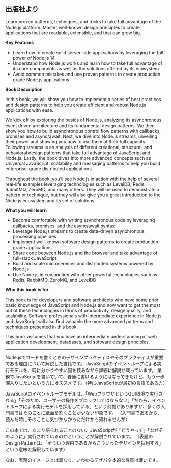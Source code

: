 ## 出版社より

Learn proven patterns, techniques, and tricks to take full advantage of the Node.js platform. Master well-known design principles to create applications that are readable, extensible, and that can grow big.

**Key Features**

* Learn how to create solid server-side applications by leveraging the full power of Node.js 14
* Understand how Node.js works and learn how to take full advantage of its core components as well as the solutions offered by its ecosystem
* Avoid common mistakes and use proven patterns to create production grade Node.js applications

**Book Description**

In this book, we will show you how to implement a series of best practices and design patterns to help you create efficient and robust Node.js applications with ease.

We kick off by exploring the basics of Node.js, analyzing its asynchronous event driven architecture and its fundamental design patterns. We then show you how to build asynchronous control flow patterns with callbacks, promises and async/await. Next, we dive into Node.js streams, unveiling their power and showing you how to use them at their full capacity. Following streams is an analysis of different creational, structural, and behavioral design patterns that take full advantage of JavaScript and Node.js. Lastly, the book dives into more advanced concepts such as Universal JavaScript, scalability and messaging patterns to help you build enterprise-grade distributed applications.

Throughout the book, you’ll see Node.js in action with the help of several real-life examples leveraging technologies such as LevelDB, Redis, RabbitMQ, ZeroMQ, and many others. They will be used to demonstrate a pattern or technique, but they will also give you a great introduction to the Node.js ecosystem and its set of solutions.

**What you will learn**

* Become comfortable with writing asynchronous code by leveraging callbacks, promises, and the async/await syntax
* Leverage Node.js streams to create data-driven asynchronous processing pipelines
* Implement well-known software design patterns to create production grade applications
* Share code between Node.js and the browser and take advantage of full-stack JavaScript
* Build and scale microservices and distributed systems powered by Node.js
* Use Node.js in conjunction with other powerful technologies such as Redis, RabbitMQ, ZeroMQ, and LevelDB

**Who this book is for**

This book is for developers and software architects who have some prior basic knowledge of JavaScript and Node.js and now want to get the most out of these technologies in terms of productivity, design quality, and scalability. Software professionals with intermediate experience in Node.js and JavaScript will also find valuable the more advanced patterns and techniques presented in this book.

This book assumes that you have an intermediate understanding of web application development, databases, and software design principles.


---

Node.jsでコードを書くときのデザインプラクティスやそのプラクティスが重要である理由について解説した書籍です。 JavaScriptのイベントループによる実行モデルを、時に分かりやすい図を挟みながら詳細に解説が載っています。 業務でJavaScriptを書いていて、普通に書けるようにはなってきたけど、もう一歩深入りしたいという方にオススメです。（特にJavaScriptが最初の言語である方）

JavaScriptのイベントループモデルは、「WebブラウザというGUI環境で実行される」「そのため、ユーザーの操作をブロックしてはならない」「だから、イベントループによる実行モデルを採用している」という前提がありますが、多くの入門書ではそのことに紙面を割くことが少ない印象です。 （入門書であるから、読んだ時にそのことに気づかなかっただけかも知れませんが）

この本では、あまり語られることのない、JavaScriptが「どうやって」「なぜそのように」実行されているのかということが解説されています。 （表題のDesign Patternは、「そういう理由であるからこういったデザインを採用する」という意味と解釈しています）

なお、表題のイメージとは異なり、いわゆるデザパタ本的な性質は薄いです。


